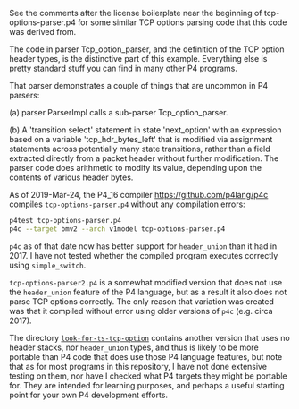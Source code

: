 See the comments after the license boilerplate near the beginning of
tcp-options-parser.p4 for some similar TCP options parsing code that
this code was derived from.

The code in parser Tcp_option_parser, and the definition of the TCP
option header types, is the distinctive part of this example.
Everything else is pretty standard stuff you can find in many other P4
programs.

That parser demonstrates a couple of things that are uncommon in P4
parsers:

(a) parser ParserImpl calls a sub-parser Tcp_option_parser.

(b) A 'transition select' statement in state 'next_option' with an
    expression based on a variable 'tcp_hdr_bytes_left' that is
    modified via assignment statements across potentially many state
    transitions, rather than a field extracted directly from a packet
    header without further modification.  The parser code does
    arithmetic to modify its value, depending upon the contents of
    various header bytes.

As of 2019-Mar-24, the P4_16 compiler https://github.com/p4lang/p4c
compiles `tcp-options-parser.p4` without any compilation errors:

```bash
p4test tcp-options-parser.p4
p4c --target bmv2 --arch v1model tcp-options-parser.p4
```

`p4c` as of that date now has better support for `header_union` than
it had in 2017.  I have not tested whether the compiled program
executes correctly using `simple_switch`.

`tcp-options-parser2.p4` is a somewhat modified version that does not
use the `header_union` feature of the P4 language, but as a result it
also does not parse TCP options correctly.  The only reason that
variation was created was that it compiled without error using older
versions of `p4c` (e.g. circa 2017).

The directory [`look-for-ts-tcp-option`](look-for-ts-tcp-option/)
contains another version that uses no header stacks, nor
`header_union` types, and thus is likely to be more portable than P4
code that does use those P4 language features, but note that as for
most programs in this repository, I have not done extensive testing on
them, nor have I checked what P4 targets they might be portable for.
They are intended for learning purposes, and perhaps a useful starting
point for your own P4 development efforts.

